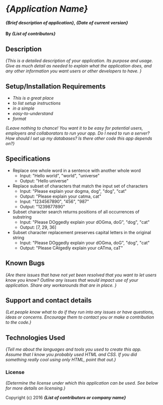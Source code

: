 # _{Application Name}_

#### _{Brief description of application}, {Date of current version}_

#### By _**{List of contributors}**_

## Description

_{This is a detailed description of your application. Its purpose and usage.  Give as much detail as needed to explain what the application does, and any other information you want users or other developers to have. }_

## Setup/Installation Requirements

* _This is a great place_
* _to list setup instructions_
* _in a simple_
* _easy-to-understand_
* _format_

_{Leave nothing to chance! You want it to be easy for potential users, employers and collaborators to run your app. Do I need to run a server? How should I set up my databases? Is there other code this app depends on?}_

## Specifications

* Replace one whole word in a sentence with another whole word
    * Input: "Hello world", "world", "universe"
    * Output: "Hello universe"
* Replace subset of characters that match the input set of characters
    * Input: "Please explain your dogma, dog", "dog", "cat"
    * Output: "Please explain your catma, cat"
    * Input: "1234567890", "456", "987"
    * Output: "1239877890"
* Subset character search returns positions of all occurrences of substring
    * Input: "Please DOggedly explain your dOGma, doG", "dog", "cat"
    * Output: [7, 29, 36]
* Subset character replacement preserves capital letters in the original string
    * Input: "Please DOggedly explain your dOGma, doG", "dog", "cat"
    * Output: "Please CAtgedly explain your cATma, caT"

## Known Bugs

_{Are there issues that have not yet been resolved that you want to let users know you know?  Outline any issues that would impact use of your application.  Share any workarounds that are in place. }_

## Support and contact details

_{Let people know what to do if they run into any issues or have questions, ideas or concerns.  Encourage them to contact you or make a contribution to the code.}_

## Technologies Used

_{Tell me about the languages and tools you used to create this app. Assume that I know you probably used HTML and CSS. If you did something really cool using only HTML, point that out.}_

### License

*{Determine the license under which this application can be used.  See below for more details on licensing.}*

Copyright (c) 2016 **_{List of contributors or company name}_**
